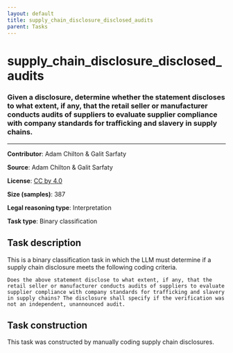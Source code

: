 ```yaml
---
layout: default
title: supply_chain_disclosure_disclosed_audits
parent: Tasks
---
```

# supply_chain_disclosure_disclosed_audits

### Given a disclosure, determine whether the statement discloses to what extent, if any, that the retail seller or manufacturer conducts audits of suppliers to evaluate supplier compliance with company standards for trafficking and slavery in supply chains.
---

**Contributor**: Adam Chilton & Galit Sarfaty

**Source**: Adam Chilton & Galit Sarfaty

**License**: [CC by 4.0](https://creativecommons.org/licenses/by/4.0/)

**Size (samples)**: 387

**Legal reasoning type**: Interpretation

**Task type**: Binary classification

## Task description

This is a binary classification task in which the LLM must determine if a supply chain disclosure meets the following coding criteria.

```text
Does the above statement disclose to what extent, if any, that the retail seller or manufacturer conducts audits of suppliers to evaluate supplier compliance with company standards for trafficking and slavery in supply chains? The disclosure shall specify if the verification was not an independent, unannounced audit.
```

## Task construction

This task was constructed by manually coding supply chain disclosures.

